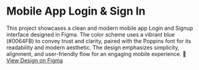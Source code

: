 # Mobile App Login & Sign In #

This project showcases a clean and modern mobile app Login and Signup interface designed in Figma. The color scheme uses a vibrant blue (#0064FB) to convey trust and clarity, paired with the Poppins font for its readability and modern aesthetic. The design emphasizes simplicity, alignment, and user-friendly flow for an engaging mobile experience.
🔗 [View Design on Figma](https://www.figma.com/design/jSMNktLSitWfgPQLnzgyrq/Jayan_UI_UX-1-?node-id=9-34&t=UQHIj8QV5zJZjpIx-1)
